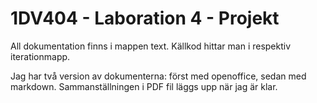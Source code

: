 # 1DV404 - Laboration 4 - Projekt

All dokumentation finns i mappen text.
Källkod hittar man i respektiv iterationmapp.

Jag har två version av dokumenterna: först med openoffice, sedan med markdown.
Sammanställningen i PDF fil läggs upp när jag är klar.